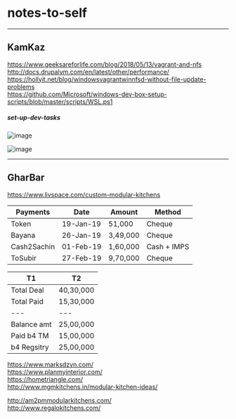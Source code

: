 # notes-to-self

----------------------------
## KamKaz
https://www.geeksareforlife.com/blog/2018/05/13/vagrant-and-nfs  
http://docs.drupalvm.com/en/latest/other/performance/  
https://hollyit.net/blog/windowsvagrantwinnfsd-without-file-update-problems  
https://github.com/Microsoft/windows-dev-box-setup-scripts/blob/master/scripts/WSL.ps1  

##### set-up-dev-tasks

![image](https://user-images.githubusercontent.com/13016162/53466243-3cf94880-3a77-11e9-9c73-134aa04928bf.png)

![image](https://user-images.githubusercontent.com/13016162/53471541-07f6f100-3a8b-11e9-936d-6414ae7059bf.png)


---------------------------
## GharBar

https://www.livspace.com/custom-modular-kitchens

Payments   |	Date     |	   Amount    |	Method     |
---        |    ---    |      ----     |    ---      |
Token	     | 19-Jan-19 |     51,000    | Cheque      |
Bayana	   | 26-Jan-19 |    3,49,000	 | Cheque      |
Cash2Sachin| 01-Feb-19 |	  1,60,000	 | Cash + IMPS |
ToSubir	   | 27-Feb-19 |  	9,70,000	 | Cheque      |

  T1        |         T2              |
---         |       ---               |
Total Deal  |     40,30,000           |
Total Paid  |     15,30,000           |
---         |     ---                 |
Balance amt |     25,00,000           |
Paid b4 TM  |     15,00,000           |
b4 Regsitry |     25,00,000           |

https://www.marksdzyn.com/  
https://www.planmyinterior.com/  
https://hometriangle.com/   
http://www.mgmkitchens.in/modular-kitchen-ideas/  

http://am2pmmodularkitchens.com/  
http://www.regalokitchens.com/  

